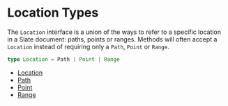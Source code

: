 # Location Types

The `Location` interface is a union of the ways to refer to a specific location in a Slate document: paths, points or ranges. Methods will often accept a `Location` instead of requiring only a `Path`, `Point` or `Range`.

```typescript
type Location = Path | Point | Range
```

* [Location](https://github.com/ianstormtaylor/slate/tree/5b6b29d33ddcdb9f7f3601477f1ae93c7d5fe45b/docs/api/api/location.md)
* [Path](https://github.com/ianstormtaylor/slate/tree/5b6b29d33ddcdb9f7f3601477f1ae93c7d5fe45b/docs/api/api/path.md)
* [Point](https://github.com/ianstormtaylor/slate/tree/5b6b29d33ddcdb9f7f3601477f1ae93c7d5fe45b/docs/api/api/point.md)
* [Range](https://github.com/ianstormtaylor/slate/tree/5b6b29d33ddcdb9f7f3601477f1ae93c7d5fe45b/docs/api/api/range.md)

